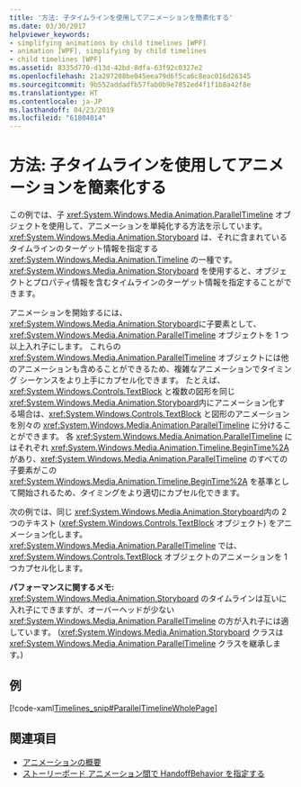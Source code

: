 ```yaml
---
title: '方法: 子タイムラインを使用してアニメーションを簡素化する'
ms.date: 03/30/2017
helpviewer_keywords:
- simplifying animations by child timelines [WPF]
- animation [WPF], simplifying by child timelines
- child timelines [WPF]
ms.assetid: 8335d770-d13d-42bd-8dfa-63f92c0327e2
ms.openlocfilehash: 21a297208be045eea79d6f5ca6c8eac016d26345
ms.sourcegitcommit: 9b552addadfb57fab0b9e7852ed4f1f1b8a42f8e
ms.translationtype: HT
ms.contentlocale: ja-JP
ms.lasthandoff: 04/23/2019
ms.locfileid: "61804014"
---
```

# <a name="how-to-simplify-animations-by-using-child-timelines"></a>方法: 子タイムラインを使用してアニメーションを簡素化する
この例では、子 <xref:System.Windows.Media.Animation.ParallelTimeline> オブジェクトを使用して、アニメーションを単純化する方法を示しています。 <xref:System.Windows.Media.Animation.Storyboard> は、それに含まれているタイムラインのターゲット情報を指定する <xref:System.Windows.Media.Animation.Timeline> の一種です。 <xref:System.Windows.Media.Animation.Storyboard> を使用すると、オブジェクトとプロパティ情報を含むタイムラインのターゲット情報を指定することができます。  
  
 アニメーションを開始するには、<xref:System.Windows.Media.Animation.Storyboard>に子要素として、<xref:System.Windows.Media.Animation.ParallelTimeline> オブジェクトを 1 つ以上入れ子にします。 これらの <xref:System.Windows.Media.Animation.ParallelTimeline> オブジェクトには他のアニメーションも含めることができるため、複雑なアニメーションでタイミング シーケンスをより上手にカプセル化できます。 たとえば、<xref:System.Windows.Controls.TextBlock> と複数の図形を同じ <xref:System.Windows.Media.Animation.Storyboard>内にアニメーション化する場合は、<xref:System.Windows.Controls.TextBlock> と図形のアニメーションを別々の <xref:System.Windows.Media.Animation.ParallelTimeline> に分けることができます。 各 <xref:System.Windows.Media.Animation.ParallelTimeline> にはそれぞれ <xref:System.Windows.Media.Animation.Timeline.BeginTime%2A> があり、<xref:System.Windows.Media.Animation.ParallelTimeline> のすべての子要素がこの <xref:System.Windows.Media.Animation.Timeline.BeginTime%2A> を基準として開始されるため、タイミングをより適切にカプセル化できます。  
  
 次の例では、同じ <xref:System.Windows.Media.Animation.Storyboard>内の 2 つのテキスト (<xref:System.Windows.Controls.TextBlock> オブジェクト) をアニメーション化します。 <xref:System.Windows.Media.Animation.ParallelTimeline> では、<xref:System.Windows.Controls.TextBlock> オブジェクトのアニメーションを 1 つカプセル化します。  
  
 **パフォーマンスに関するメモ:** <xref:System.Windows.Media.Animation.Storyboard> のタイムラインは互いに入れ子にできますが、オーバーヘッドが少ない <xref:System.Windows.Media.Animation.ParallelTimeline> の方が入れ子には適しています。 (<xref:System.Windows.Media.Animation.Storyboard> クラスは <xref:System.Windows.Media.Animation.ParallelTimeline> クラスを継承します。)  
  
## <a name="example"></a>例  
 [!code-xaml[Timelines_snip#ParallelTimelineWholePage](~/samples/snippets/csharp/VS_Snippets_Wpf/Timelines_snip/CS/ParallelTimelineExample.xaml#paralleltimelinewholepage)]  
  
## <a name="see-also"></a>関連項目

- [アニメーションの概要](animation-overview.md)
- [ストーリーボード アニメーション間で HandoffBehavior を指定する](how-to-specify-handoffbehavior-between-storyboard-animations.md)

